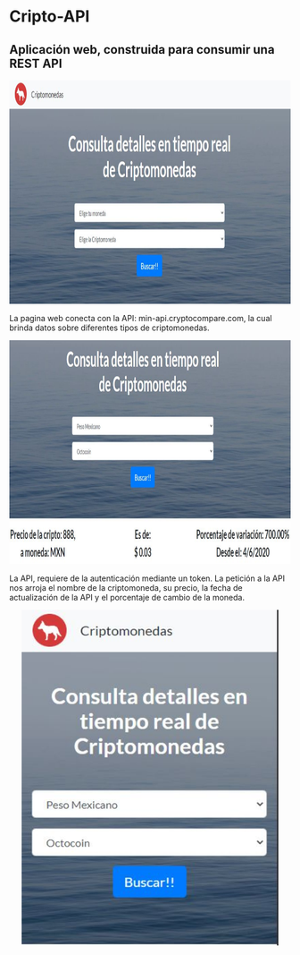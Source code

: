 # Cripto-API
## Aplicación web, construida para consumir una REST API
<p align="center">
  <img width="760" height="400" src="Captura.JPG">
</p>
La pagina web conecta con la API: min-api.cryptocompare.com, la cual brinda datos sobre diferentes tipos de criptomonedas.
<p align="center">
  <img width="760" height="400" src="Captura1.JPG">
</p>
La API, requiere de la autenticación mediante un token. La petición a la API nos arroja el nombre de la criptomoneda,
su precio, la fecha de actualización de la API y el porcentaje de cambio de la moneda.
<p align="center">
  <img width="460" height="600" src="Captura2.JPG">
</p>
